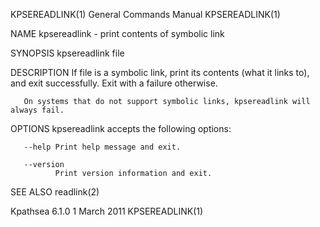 KPSEREADLINK(1)                                                                            General Commands Manual                                                                            KPSEREADLINK(1)



NAME
       kpsereadlink - print contents of symbolic link

SYNOPSIS
       kpsereadlink file

DESCRIPTION
       If file is a symbolic link, print its contents (what it links to), and exit successfully.  Exit with a failure otherwise.

       On systems that do not support symbolic links, kpsereadlink will always fail.

OPTIONS
       kpsereadlink accepts the following options:

       --help Print help message and exit.

       --version
              Print version information and exit.

SEE ALSO
       readlink(2)



Kpathsea 6.1.0                                                                                   1 March 2011                                                                                 KPSEREADLINK(1)
